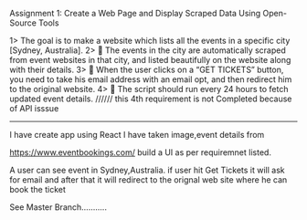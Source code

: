
Assignment 1:
Create a Web Page and Display Scraped Data Using Open-Source Tools

1> The goal is to make a website which lists all the events in a specific city [Sydney, Australia].
2>  The events in the city are automatically scraped from event websites in that city, and listed beautifully
on the website along with their details.
3>  When the user clicks on a “GET TICKETS” button, you need to take his email address with an email
opt, and then redirect him to the original website.
4>  The script should run every 24 hours to fetch updated event details. ////// this 4th requirement is not Completed because of API isssue

------------------------------------------------------------------------------------------------------------------------------------------------------------------------------

I have create app using React 
I have taken image,event details from 

https://www.eventbookings.com/
build a UI as per requiremnet listed.

A user can see event in Sydney,Australia.
if user hit Get Tickets it will ask for email and after that it will redirect to the orignal web site where he can book the ticket

See Master Branch...........







